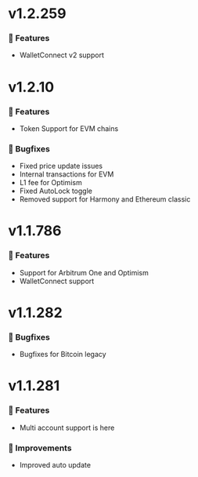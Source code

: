 # v1.2.259

### 🚀 Features

- WalletConnect v2 support

# v1.2.10

### 🚀 Features

- Token Support for EVM chains

### 🐛 Bugfixes

- Fixed price update issues
- Internal transactions for EVM
- L1 fee for Optimism
- Fixed AutoLock toggle
- Removed support for Harmony and Ethereum classic

# v1.1.786

### 🚀 Features

- Support for Arbitrum One and Optimism
- WalletConnect support

# v1.1.282

### 🐛 Bugfixes

- Bugfixes for Bitcoin legacy

# v1.1.281

### 🚀 Features

- Multi account support is here

### 🌟 Improvements

- Improved auto update
